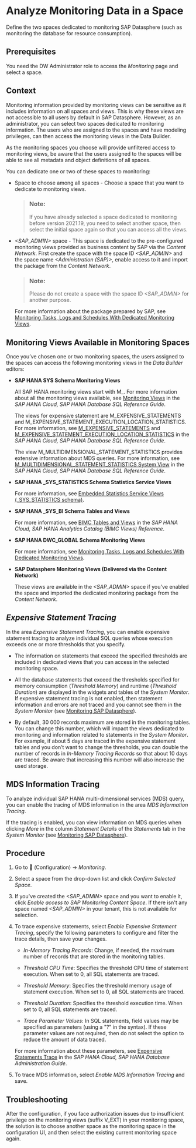 <!-- loio9cd0691c44a74f2aa47b52f615f74433 -->

<link rel="stylesheet" type="text/css" href="../css/sap-icons.css"/>

# Analyze Monitoring Data in a Space

Define the two spaces dedicated to monitoring SAP Datasphere \(such as monitoring the database for resource consumption\).



<a name="loio9cd0691c44a74f2aa47b52f615f74433__section_ng5_gfb_xpb"/>

## Prerequisites

You need the DW Administrator role to access the *Monitoring* page and select a space.



<a name="loio9cd0691c44a74f2aa47b52f615f74433__section_txh_hfb_xpb"/>

## Context

Monitoring information provided by monitoring views can be sensitive as it includes information on all spaces and views. This is why these views are not accessible to all users by default in SAP Datasphere. However, as an administrator, you can select two spaces dedicated to monitoring information. The users who are assigned to the spaces and have modeling privileges, can then access the monitoring views in the Data Builder.

As the monitoring spaces you choose will provide unfiltered access to monitoring views, be aware that the users assigned to the spaces will be able to see all metadata and object definitions of all spaces.

You can dedicate one or two of these spaces to monitoring:

-   Space to choose among all spaces - Choose a space that you want to dedicate to monitoring views.

    > ### Note:  
    > If you have already selected a space dedicated to monitoring before version 2021.19, you need to select another space, then select the initial space again so that you can access all the views.

-   *<SAP\_ADMIN\>* space - This space is dedicated to the pre-configured monitoring views provided as business content by SAP via the *Content Network*. First create the space with the space ID *<SAP\_ADMIN\>* and the space name *<Administration \(SAP\)\>*, enable access to it and import the package from the *Content Network*.

    > ### Note:  
    > Please do not create a space with the space ID *<SAP\_ADMIN\>* for another purpose.

    For more information about the package prepared by SAP, see [Monitoring Tasks, Logs and Schedules With Dedicated Monitoring Views](monitoring-tasks-logs-and-schedules-with-dedicated-monitoring-views-4ab4509.md).




<a name="loio9cd0691c44a74f2aa47b52f615f74433__section_ukj_hfb_xpb"/>

## Monitoring Views Available in Monitoring Spaces

Once you’ve chosen one or two monitoring spaces, the users assigned to the spaces can access the following monitoring views in the *Data Builder* editors:

-   **SAP HANA SYS Schema Monitoring Views**

    All SAP HANA monitoring views start with M\_. For more information about all the monitoring views available, see [Monitoring Views](https://help.sap.com/viewer/c1d3f60099654ecfb3fe36ac93c121bb/latest/en-US/d3c10d23e8334a35afa8d9bdbc102366.html) in the *SAP HANA Cloud, SAP HANA Database SQL Reference Guide*.

    The views for expensive statement are M\_EXPENSIVE\_STATEMENTS and M\_EXPENSIVE\_STATEMENT\_EXECUTION\_LOCATION\_STATISTICS. For more information, see [M\_EXPENSIVE\_STATEMENTS](https://help.sap.com/viewer/c1d3f60099654ecfb3fe36ac93c121bb/latest/en-US/20af736e751910148162e2ab1982f035.html) and [M\_EXPENSIVE\_STATEMENT\_EXECUTION\_LOCATION\_STATISTICS](https://help.sap.com/viewer/c1d3f60099654ecfb3fe36ac93c121bb/latest/en-US/80c32e9dc5b742efa254adfe164102dc.html) in the *SAP HANA Cloud, SAP HANA Database SQL Reference Guide*.

    The view M\_MULTIDIMENSIONAL\_STATEMENT\_STATISTICS provides extensive information about MDS queries. For more information, see [M\_MULTIDIMENSIONAL\_STATEMENT\_STATISTICS System View](https://help.sap.com/viewer/c1d3f60099654ecfb3fe36ac93c121bb/latest/en-US/5b04f05f501f4f91aea202f1394cfddc.html) in the *SAP HANA Cloud, SAP HANA Database SQL Reference Guide*.

-   **SAP HANA \_SYS\_STATISTICS Schema Statistics Service Views**

    For more information, see [Embedded Statistics Service Views \(\_SYS\_STATISTICS schema\)](https://help.sap.com/viewer/323c57a017234d47a0e7da3e22345822/latest/en-US/d234eedbd29510148efbf332391de7fd.html).

-   **SAP HANA \_SYS\_BI Schema Tables and Views**

    For more information, see [BIMC Tables and Views](https://help.sap.com/docs/hana-cloud-database/sap-hana-cloud-sap-hana-analytics-catalog-bimc-views-reference/bimc-tables-and-views) in the *SAP HANA Cloud, SAP HANA Analytics Catalog \(BIMC Views\) Reference*.

-   **SAP HANA DWC\_GLOBAL Schema Monitoring Views**

    For more information, see [Monitoring Tasks, Logs and Schedules With Dedicated Monitoring Views](monitoring-tasks-logs-and-schedules-with-dedicated-monitoring-views-4ab4509.md).

-   **SAP Datasphere Monitoring Views \(Delivered via the Content Network\)**

    These views are available in the *<SAP\_ADMIN\>* space if you've enabled the space and imported the dedicated monitoring package from the *Content Network*.




<a name="loio9cd0691c44a74f2aa47b52f615f74433__section_b5f_scz_b5b"/>

## *Expensive Statement Tracing*

In the area *Expensive Statement Tracing*, you can enable expensive statement tracing to analyze individual SQL queries whose execution exceeds one or more thresholds that you specify.

-   The information on statements that exceed the specified thresholds are included in dedicated views that you can access in the selected monitoring space.

-   All the database statements that exceed the thresholds specified for memory consumption \(*Threshold Memory*\) and runtime \(*Threshold Duration*\) are displayed in the widgets and tables of the *System Monitor*. If expensive statement tracing is not enabled, then statement information and errors are not traced and you cannot see them in the *System Monitor* \(see [Monitoring SAP Datasphere](monitoring-sap-datasphere-28910cd.md)\).

-   By default, 30 000 records maximum are stored in the monitoring tables. You can change this number, which will impact the views dedicated to monitoring and information related to statements in the *System Monitor*. For example, if about 5 days are traced in the expensive statement tables and you don’t want to change the thresholds, you can double the number of records in *In-Memory Tracing Records* so that about 10 days are traced. Be aware that increasing this number will also increase the used storage.




<a name="loio9cd0691c44a74f2aa47b52f615f74433__section_adv_gcj_gxb"/>

## MDS Information Tracing

To analyze individual SAP HANA multi-dimensional services \(MDS\) query, you can enable the tracing of MDS information in the area *MDS Information Tracing*.

If the tracing is enabled, you can view information on MDS queries when clicking *More* in the column *Statement Details* of the *Statements* tab in the *System Monitor* \(see [Monitoring SAP Datasphere](monitoring-sap-datasphere-28910cd.md)\).



<a name="loio9cd0691c44a74f2aa47b52f615f74433__section_jt3_hfb_xpb"/>

## Procedure

1.  Go to <span class="FPA-icons-V3"></span> \(Configuration\) → *Monitoring*.
2.  Select a space from the drop-down list and click *Confirm Selected Space*.
3.  If you've created the *<SAP\_ADMIN\>* space and you want to enable it, click *Enable access to SAP Monitoring Content Space*. If there isn't any space named *<SAP\_ADMIN\>* in your tenant, this is not available for selection.
4.  To trace expensive statements, select *Enable Expensive Statement Tracing*, specify the following parameters to configure and filter the trace details, then save your changes.

    -   *In-Memory Tracing Records*: Change, if needed, the maximum number of records that are stored in the monitoring tables.

    -   *Threshold CPU Time*: Specifies the threshold CPU time of statement execution. When set to 0, all SQL statements are traced.

    -   *Threshold Memory*: Specifies the threshold memory usage of statement execution. When set to 0, all SQL statements are traced.

    -   *Threshold Duration*: Specifies the threshold execution time. When set to 0, all SQL statements are traced.

    -   *Trace Parameter Values*: In SQL statements, field values may be specified as parameters \(using a "?" in the syntax\). If these parameter values are not required, then do not select the option to reduce the amount of data traced.


    For more information about these parameters, see [Expensive Statements Trace](https://help.sap.com/viewer/f9c5015e72e04fffa14d7d4f7267d897/latest/en-US/5faf04f17830464eacdb7938b383d2ab.html) in the *SAP HANA Cloud, SAP HANA Database Administration Guide*.

5.  To trace MDS information, select *Enable MDS Information Tracing* and save.



<a name="loio9cd0691c44a74f2aa47b52f615f74433__section_qxx_z2n_yqb"/>

## Troubleshooting

After the configuration, if you face authorization issues due to insufficient privilege on the monitoring views \(suffix V\_EXT\) in your monitoring space, the solution is to choose another space as the monitoring space in the configuration UI, and then select the existing current monitoring space again.


